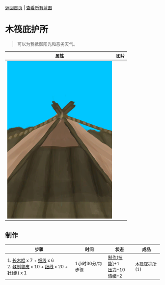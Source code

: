 [返回首页](index.md)   |  [查看所有蓝图](blueprint.md)
# 木筏庇护所  
> 可以为我抵御阳光和恶劣天气。  
  
  属性  |   图片   
 ----  |  ----:   
   |  ![](Sprite/RaftShelter.png)   
  
## 制作  
步骤  |  时间  |  状态  |  成品  
----  |  ----  |  ----  |  ----  
1. [长木棍](StickLong.md) x 7 + [细线](CordFiber.md) x 6<br>2. [鞣制兽皮](CuredSkin.md) x 10 + [细线](CordFiber.md) x 20 + [针(组)](GpTag_Needle.md) x 1  |  1小时30分/每步骤  |  [制作(技能)](Skill_Crafting.md)+1<br>[压力](Stress.md)-10<br>[情绪](Morale.md)+2  |  [木筏庇护所](RaftShelter.md)(1)  
